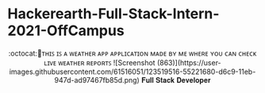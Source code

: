 # Hackerearth-Full-Stack-Intern-2021-OffCampus
<p align="center">:octocat:🌟ᴛʜɪꜱ ɪꜱ ᴀ ᴡᴇᴀᴛʜᴇʀ ᴀᴘᴘ ᴀᴘᴘʟɪᴄᴀᴛɪᴏɴ ᴍᴀᴅᴇ ʙʏ ᴍᴇ ᴡʜᴇʀᴇ ʏᴏᴜ ᴄᴀɴ ᴄʜᴇᴄᴋ ʟɪᴠᴇ ᴡᴇᴀᴛʜᴇʀ ʀᴇᴘᴏʀᴛꜱ
![Screenshot (863)](https://user-images.githubusercontent.com/61516051/123519516-55221680-d6c9-11eb-947d-ad97467fb85d.png)
 𝐅𝐮𝐥𝐥 𝐒𝐭𝐚𝐜𝐤 𝐃𝐞𝐯𝐞𝐥𝐨𝐩𝐞𝐫
